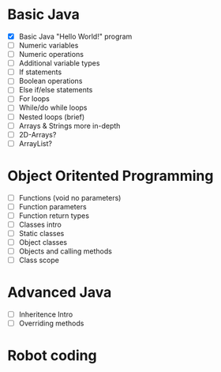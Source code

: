 # Basic Java
- [x] Basic Java "Hello World!" program
- [ ] Numeric variables
- [ ] Numeric operations
- [ ] Additional variable types
- [ ] If statements
- [ ] Boolean operations
- [ ] Else if/else statements
- [ ] For loops
- [ ] While/do while loops
- [ ] Nested loops (brief)
- [ ] Arrays & Strings more in-depth
- [ ] 2D-Arrays?
- [ ] ArrayList?

# Object Oritented Programming
- [ ] Functions (void no parameters)
- [ ] Function parameters
- [ ] Function return types
- [ ] Classes intro
- [ ] Static classes
- [ ] Object classes
- [ ] Objects and calling methods
- [ ] Class scope

# Advanced Java
- [ ] Inheritence Intro
- [ ] Overriding methods

# Robot coding
